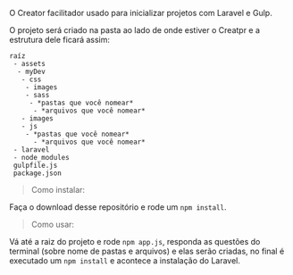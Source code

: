 O Creator facilitador usado para inicializar projetos com Laravel e Gulp.

O projeto será criado na pasta ao lado de onde estiver o Creatpr e a estrutura dele ficará assim:
```
raíz
 - assets
  - myDev
   - css
    - images
    - sass
     - *pastas que você nomear*
      - *arquivos que você nomear*
   - images
   - js
    - *pastas que você nomear*
      - *arquivos que você nomear*
 - laravel
 - node_modules
 gulpfile.js
 package.json
```

> Como instalar: 

Faça o download desse repositório e rode um `npm install`.

> Como usar:

Vá até a raiz do projeto e rode `npm app.js`, responda as questões do terminal (sobre nome de pastas e arquivos) e elas serão criadas, no final é executado um `npm install` e acontece a instalação do Laravel.